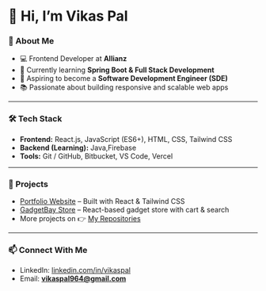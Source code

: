 # 👋 Hi, I’m Vikas Pal  

### 🚀 About Me  
- 💻 Frontend Developer at **Allianz**  
- 🌱 Currently learning **Spring Boot & Full Stack Development**  
- 🎯 Aspiring to become a **Software Development Engineer (SDE)**  
- 📚 Passionate about building responsive and scalable web apps  

---

### 🛠 Tech Stack  
- **Frontend:** React.js, JavaScript (ES6+), HTML, CSS, Tailwind CSS  
- **Backend (Learning):** Java,Firebase  
- **Tools:** Git / GitHub, Bitbucket, VS Code, Vercel  

---

### 📌 Projects  
- [Portfolio Website](https://github.com/vikaspal/portfolio) – Built with React & Tailwind CSS  
- [GadgetBay Store](https://github.com/vikaspal/gadgetbay) – React-based gadget store with cart & search  
- More projects on 👉 [My Repositories](https://github.com/vikaspal?tab=repositories)  

---

### 📫 Connect With Me  
- LinkedIn: [linkedin.com/in/vikaspal](https://linkedin.com/in/vikaspal)  
- Email: **vikaspal964@gmail.com**  



